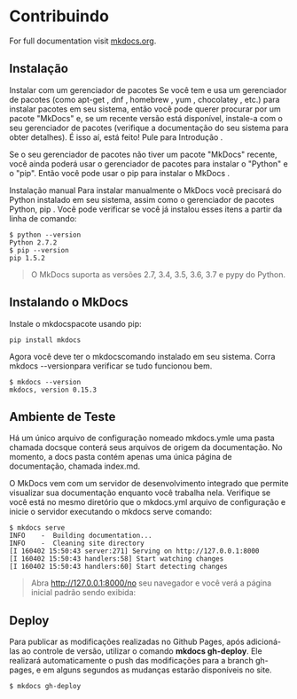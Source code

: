 # Contribuindo

For full documentation visit [mkdocs.org](https://mkdocs.org).

## Instalação
Instalar com um gerenciador de pacotes
Se você tem e usa um gerenciador de pacotes (como apt-get , dnf , homebrew , yum , chocolatey , etc.) para instalar pacotes em seu sistema, então você pode querer procurar por um pacote "MkDocs" e, se um recente versão está disponível, instale-a com o seu gerenciador de pacotes (verifique a documentação do seu sistema para obter detalhes). É isso aí, está feito! Pule para Introdução .

Se o seu gerenciador de pacotes não tiver um pacote "MkDocs" recente, você ainda poderá usar o gerenciador de pacotes para instalar o "Python" e o "pip". Então você pode usar o pip para instalar o MkDocs .

Instalação manual
Para instalar manualmente o MkDocs você precisará do Python instalado em seu sistema, assim como o gerenciador de pacotes Python, pip . Você pode verificar se você já instalou esses itens a partir da linha de comando:
```
$ python --version
Python 2.7.2
$ pip --version
pip 1.5.2
```

> O MkDocs suporta as versões 2.7, 3.4, 3.5, 3.6, 3.7 e pypy do Python.

## Instalando o MkDocs
Instale o mkdocspacote usando pip:
```
pip install mkdocs
```

Agora você deve ter o mkdocscomando instalado em seu sistema. Corra mkdocs
--versionpara verificar se tudo funcionou bem.

```
$ mkdocs --version
mkdocs, version 0.15.3
```

## Ambiente de Teste
Há um único arquivo de configuração nomeado mkdocs.ymle uma pasta chamada  docsque conterá seus arquivos de origem da documentação. No momento, a docs pasta contém apenas uma única página de documentação, chamada index.md.

O MkDocs vem com um servidor de desenvolvimento integrado que permite visualizar sua documentação enquanto você trabalha nela. Verifique se você está no mesmo diretório que o mkdocs.yml arquivo de configuração e inicie o servidor executando o mkdocs serve comando:

```
$ mkdocs serve
INFO    -  Building documentation...
INFO    -  Cleaning site directory
[I 160402 15:50:43 server:271] Serving on http://127.0.0.1:8000
[I 160402 15:50:43 handlers:58] Start watching changes
[I 160402 15:50:43 handlers:60] Start detecting changes
```

> Abra http://127.0.0.1:8000/no seu navegador e você verá a página inicial padrão sendo exibida:

## Deploy
Para publicar as modificações realizadas no Github Pages, após adicioná-las ao controle de versão, utilizar o comando **mkdocs gh-deploy**. Ele realizará automaticamente o push das modificações para a branch gh-pages, e em alguns segundos as mudanças estarão disponíveis no site.

```
$ mkdocs gh-deploy
```
